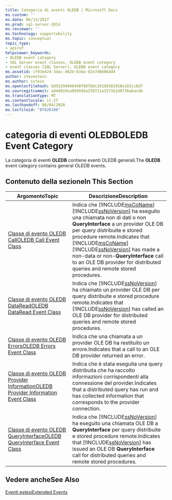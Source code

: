```yaml
---
title: Categoria di eventi OLEDB | Microsoft Docs
ms.custom: ''
ms.date: 06/13/2017
ms.prod: sql-server-2014
ms.reviewer: ''
ms.technology: supportability
ms.topic: conceptual
topic_type:
- apiref
helpviewer_keywords:
- OLEDB event category
- SQL Server event classes, OLEDB event category
- event classes [SQL Server], OLEDB event category
ms.assetid: cf93e424-3dac-462d-b3da-92e7d0b064d4
author: stevestein
ms.author: sstein
ms.openlocfilehash: bd55294966448f8976dc20198381918e163cc0d7
ms.sourcegitcommit: ad4d92dce894592a259721a1571b1d8736abacdb
ms.translationtype: MT
ms.contentlocale: it-IT
ms.lasthandoff: 08/04/2020
ms.locfileid: "87626106"
---
```

# <a name="oledb-event-category"></a><span data-ttu-id="3ff2e-102">categoria di eventi OLEDB</span><span class="sxs-lookup"><span data-stu-id="3ff2e-102">OLEDB Event Category</span></span>
  <span data-ttu-id="3ff2e-103">La categoria di eventi **OLEDB** contiene eventi OLEDB generali.</span><span class="sxs-lookup"><span data-stu-id="3ff2e-103">The **OLEDB** event category contains general OLEDB events.</span></span>  
  
## <a name="in-this-section"></a><span data-ttu-id="3ff2e-104">Contenuto della sezione</span><span class="sxs-lookup"><span data-stu-id="3ff2e-104">In This Section</span></span>  
  
|<span data-ttu-id="3ff2e-105">Argomento</span><span class="sxs-lookup"><span data-stu-id="3ff2e-105">Topic</span></span>|<span data-ttu-id="3ff2e-106">Descrizione</span><span class="sxs-lookup"><span data-stu-id="3ff2e-106">Description</span></span>|  
|-----------|-----------------|  
|[<span data-ttu-id="3ff2e-107">Classe di evento OLEDB Call</span><span class="sxs-lookup"><span data-stu-id="3ff2e-107">OLEDB Call Event Class</span></span>](oledb-call-event-class.md)|<span data-ttu-id="3ff2e-108">Indica che [!INCLUDE[msCoName](../../includes/msconame-md.md)] [!INCLUDE[ssNoVersion](../../includes/ssnoversion-md.md)] ha eseguito una chiamata non di dati o non **QueryInterface** a un provider OLE DB per query distribuite e stored procedure remote.</span><span class="sxs-lookup"><span data-stu-id="3ff2e-108">Indicates that [!INCLUDE[msCoName](../../includes/msconame-md.md)] [!INCLUDE[ssNoVersion](../../includes/ssnoversion-md.md)] has made a non-data or non-**QueryInterface** call to an OLE DB provider for distributed queries and remote stored procedures.</span></span>|  
|[<span data-ttu-id="3ff2e-109">Classe di evento OLEDB DataRead</span><span class="sxs-lookup"><span data-stu-id="3ff2e-109">OLEDB DataRead Event Class</span></span>](oledb-dataread-event-class.md)|<span data-ttu-id="3ff2e-110">Indica che [!INCLUDE[ssNoVersion](../../includes/ssnoversion-md.md)] ha chiamato un provider OLE DB per query distribuite e stored procedure remote.</span><span class="sxs-lookup"><span data-stu-id="3ff2e-110">Indicates that [!INCLUDE[ssNoVersion](../../includes/ssnoversion-md.md)] has called an OLE DB provider for distributed queries and remote stored procedures.</span></span>|  
|[<span data-ttu-id="3ff2e-111">Classe di evento OLEDB Errors</span><span class="sxs-lookup"><span data-stu-id="3ff2e-111">OLEDB Errors Event Class</span></span>](oledb-errors-event-class.md)|<span data-ttu-id="3ff2e-112">Indica che una chiamata a un provider OLE DB ha restituito un errore.</span><span class="sxs-lookup"><span data-stu-id="3ff2e-112">Indicates that a call to an OLE DB provider returned an error.</span></span>|  
|[<span data-ttu-id="3ff2e-113">Classe di evento OLEDB Provider Information</span><span class="sxs-lookup"><span data-stu-id="3ff2e-113">OLEDB Provider Information Event Class</span></span>](oledb-provider-information-event-class.md)|<span data-ttu-id="3ff2e-114">Indica che è stata eseguita una query distribuita che ha raccolto informazioni corrispondenti alla connessione del provider.</span><span class="sxs-lookup"><span data-stu-id="3ff2e-114">Indicates that a distributed query has run and has collected information that corresponds to the provider connection.</span></span>|  
|[<span data-ttu-id="3ff2e-115">Classe di evento OLEDB QueryInterface</span><span class="sxs-lookup"><span data-stu-id="3ff2e-115">OLEDB QueryInterface Event Class</span></span>](oledb-queryinterface-event-class.md)|<span data-ttu-id="3ff2e-116">Indica che [!INCLUDE[ssNoVersion](../../includes/ssnoversion-md.md)] ha eseguito una chiamata OLE DB a **QueryInterface** per query distribuite e stored procedure remote.</span><span class="sxs-lookup"><span data-stu-id="3ff2e-116">Indicates that [!INCLUDE[ssNoVersion](../../includes/ssnoversion-md.md)] has issued an OLE DB **QueryInterface** call for distributed queries and remote stored procedures.</span></span>|  
  
## <a name="see-also"></a><span data-ttu-id="3ff2e-117">Vedere anche</span><span class="sxs-lookup"><span data-stu-id="3ff2e-117">See Also</span></span>  
 [<span data-ttu-id="3ff2e-118">Eventi estesi</span><span class="sxs-lookup"><span data-stu-id="3ff2e-118">Extended Events</span></span>](../extended-events/extended-events.md)  
  
  
